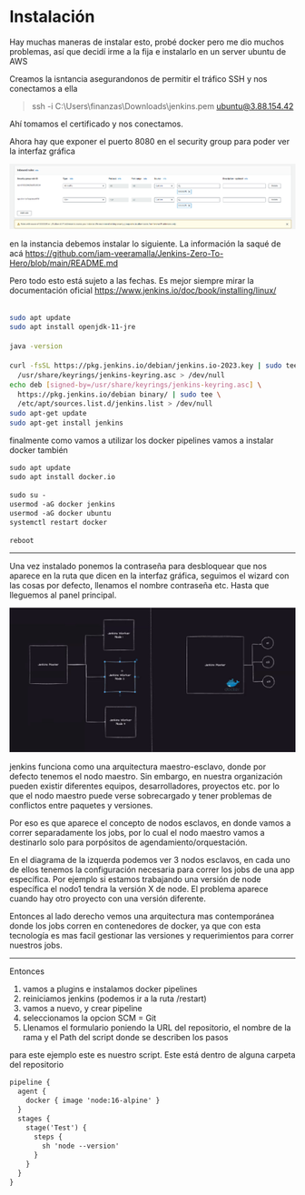 # Instalación

Hay muchas maneras de instalar esto, probé docker pero me dio muchos problemas, así que decidí irme a la fija e instalarlo en un server ubuntu de AWS

Creamos la isntancia asegurandonos de permitir el tráfico SSH y nos conectamos a ella

> ssh -i C:\Users\finanzas\Downloads\jenkins.pem ubuntu@3.88.154.42

Ahí tomamos el certificado y nos conectamos.

Ahora hay que exponer el puerto 8080 en el security group para poder ver la interfaz gráfica

![sec_group](sec_group.png)

en la instancia debemos instalar lo siguiente. La información la saqué de acá https://github.com/iam-veeramalla/Jenkins-Zero-To-Hero/blob/main/README.md

Pero todo esto está sujeto a las fechas. Es mejor siempre mirar la documentación oficial https://www.jenkins.io/doc/book/installing/linux/

```bash

sudo apt update
sudo apt install openjdk-11-jre

java -version

curl -fsSL https://pkg.jenkins.io/debian/jenkins.io-2023.key | sudo tee \
  /usr/share/keyrings/jenkins-keyring.asc > /dev/null
echo deb [signed-by=/usr/share/keyrings/jenkins-keyring.asc] \
  https://pkg.jenkins.io/debian binary/ | sudo tee \
  /etc/apt/sources.list.d/jenkins.list > /dev/null
sudo apt-get update
sudo apt-get install jenkins

```

finalmente como vamos a utilizar los docker pipelines vamos a instalar docker también

```
sudo apt update
sudo apt install docker.io

sudo su - 
usermod -aG docker jenkins
usermod -aG docker ubuntu
systemctl restart docker

reboot
```

---

Una vez instalado ponemos la contraseña para desbloquear que nos aparece en la ruta que dicen en la interfaz gráfica, seguimos el wizard con las cosas por defecto, llenamos el nombre contraseña etc. Hasta que lleguemos al panel principal.

![jenkins_arch](jenkins_arch.png)

jenkins funciona como una arquitectura maestro-esclavo, donde por defecto tenemos el nodo maestro. Sin embargo, en nuestra organización pueden existir diferentes equipos, desarrolladores, proyectos etc. por lo que el nodo maestro puede verse sobrecargado y tener problemas de conflictos entre paquetes y versiones.

Por eso es que aparece el concepto de nodos esclavos, en donde vamos a correr separadamente los jobs, por lo cual el nodo maestro vamos a destinarlo solo para porpósitos de agendamiento/orquestación.

En el diagrama de la izquerda podemos ver 3 nodos esclavos, en cada uno de ellos tenemos la configuración necesaria para correr los jobs de una app específica. Por ejemplo si estamos trabajando una versión de node específica el nodo1 tendra la versión X de node. El problema aparece cuando hay otro proyecto con una versión diferente.

Entonces al lado derecho vemos una arquitectura mas contemporánea donde los jobs corren en contenedores de docker, ya que con esta tecnología es mas facil gestionar las versiones y requerimientos para correr nuestros jobs.

---


Entonces

1. vamos a plugins e instalamos docker pipelines
2. reiniciamos jenkins (podemos ir a la ruta /restart)
3. vamos a nuevo, y crear pipeline
4. seleccionamos la opcion SCM = Git
5. Llenamos el formulario poniendo la URL del repositorio, el nombre de la rama y el Path del script donde se describen los pasos


para este ejemplo este es nuestro script. Este está dentro de alguna carpeta del repositorio


```
pipeline {
  agent {
    docker { image 'node:16-alpine' }
  }
  stages {
    stage('Test') {
      steps {
        sh 'node --version'
      }
    }
  }
}
```